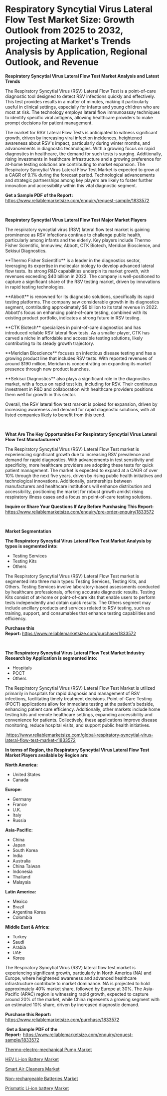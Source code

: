 <p><h1>Respiratory Syncytial Virus Lateral Flow Test Market Size: Growth Outlook from 2025 to 2032, projecting at Market's Trends Analysis by Application, Regional Outlook, and Revenue</h1></p><p><strong>Respiratory Syncytial Virus Lateral Flow Test Market Analysis and Latest Trends</strong></p>
<p><p>The Respiratory Syncytial Virus (RSV) Lateral Flow Test is a point-of-care diagnostic tool designed to detect RSV infections quickly and effectively. This test provides results in a matter of minutes, making it particularly useful in clinical settings, especially for infants and young children who are most at risk. The technology employs lateral flow immunoassay techniques to identify specific viral antigens, allowing healthcare providers to make prompt decisions for patient management.</p><p>The market for RSV Lateral Flow Tests is anticipated to witness significant growth, driven by increasing viral infection incidences, heightened awareness about RSV's impact, particularly during winter months, and advancements in diagnostic technologies. With a growing focus on rapid diagnostics in healthcare, the demand for such tests is surging. Additionally, rising investments in healthcare infrastructure and a growing preference for at-home testing solutions are contributing to market expansion. The Respiratory Syncytial Virus Lateral Flow Test Market is expected to grow at a CAGR of 9.1% during the forecast period. Technological advancements and strategic partnerships among key players are likely to foster further innovation and accessibility within this vital diagnostic segment.</p></p>
<p><strong>Get a Sample PDF of the Report:&nbsp;</strong> <a href="https://www.reliablemarketsize.com/enquiry/request-sample/1833572?utm_campaign=1879&utm_medium=2&utm_source=Github&utm_content=ia&utm_term=26032025&utm_id=respiratory-syncytial-virus-lateral-flow-test">https://www.reliablemarketsize.com/enquiry/request-sample/1833572</a></p>
<p>&nbsp;</p>
<p><strong>Respiratory Syncytial Virus Lateral Flow Test Major Market Players</strong></p>
<p><p>The respiratory syncytial virus (RSV) lateral flow test market is gaining prominence as RSV infections continue to challenge public health, particularly among infants and the elderly. Key players include Thermo Fisher Scientific, Immuview, Abbott, CTK Biotech, Meridian Bioscience, and Sekisui Diagnostics.</p><p>**Thermo Fisher Scientific** is a leader in the diagnostics sector, leveraging its expertise in molecular biology to develop advanced lateral flow tests. Its strong R&D capabilities underpin its market growth, with revenues exceeding $40 billion in 2022. The company is well-positioned to capture a significant share of the RSV testing market, driven by innovations in rapid testing technologies.</p><p>**Abbott** is renowned for its diagnostic solutions, specifically its rapid testing platforms. The company saw considerable growth in its diagnostics segment, contributing approximately $9 billion to its total revenue in 2022. Abbott's focus on enhancing point-of-care testing, combined with its existing product portfolio, indicates a strong future in RSV testing.</p><p>**CTK Biotech** specializes in point-of-care diagnostics and has introduced reliable RSV lateral flow tests. As a smaller player, CTK has carved a niche in affordable and accessible testing solutions, likely contributing to its steady growth trajectory.</p><p>**Meridian Bioscience** focuses on infectious disease testing and has a growing product line that includes RSV tests. With reported revenues of around $190 million, Meridian is concentrating on expanding its market presence through new product launches.</p><p>**Sekisui Diagnostics** also plays a significant role in the diagnostics market, with a focus on rapid test kits, including for RSV. Their continuous investment in R&D and collaboration with healthcare providers positions them well for growth in this sector.</p><p>Overall, the RSV lateral flow test market is poised for expansion, driven by increasing awareness and demand for rapid diagnostic solutions, with all listed companies likely to benefit from this trend.</p></p>
<p>&nbsp;</p>
<p><strong>What Are The Key Opportunities For Respiratory Syncytial Virus Lateral Flow Test Manufacturers?</strong></p>
<p><p>The Respiratory Syncytial Virus (RSV) Lateral Flow Test market is experiencing significant growth due to increasing RSV prevalence and demand for rapid diagnostics. With advancements in test sensitivity and specificity, more healthcare providers are adopting these tests for quick patient management. The market is expected to expand at a CAGR of over 10% through the next five years, driven by rising public health initiatives and technological innovations. Additionally, partnerships between manufacturers and healthcare institutions will enhance distribution and accessibility, positioning the market for robust growth amidst rising respiratory illness cases and a focus on point-of-care testing solutions.</p></p>
<p><strong>Inquire or Share Your Questions If Any Before Purchasing This Report:</strong> <a href="https://www.reliablemarketsize.com/enquiry/pre-order-enquiry/1833572?utm_campaign=1879&utm_medium=2&utm_source=Github&utm_content=ia&utm_term=26032025&utm_id=respiratory-syncytial-virus-lateral-flow-test">https://www.reliablemarketsize.com/enquiry/pre-order-enquiry/1833572</a></p>
<p>&nbsp;</p>
<p><strong>Market Segmentation</strong></p>
<p><strong>The Respiratory Syncytial Virus Lateral Flow Test Market Analysis by types is segmented into:</strong></p>
<p><ul><li>Testing Services</li><li>Testing Kits</li><li>Others</li></ul></p>
<p><p>The Respiratory Syncytial Virus (RSV) Lateral Flow Test market is segmented into three main types: Testing Services, Testing Kits, and Others. Testing Services involve laboratory-based assessments conducted by healthcare professionals, offering accurate diagnostic results. Testing Kits consist of at-home or point-of-care kits that enable users to perform tests independently and obtain quick results. The Others segment may include ancillary products and services related to RSV testing, such as training, support, and consumables that enhance testing capabilities and efficiency.</p></p>
<p><strong>Purchase this Report:&nbsp;</strong><a href="https://www.reliablemarketsize.com/purchase/1833572?utm_campaign=1879&utm_medium=2&utm_source=Github&utm_content=ia&utm_term=26032025&utm_id=respiratory-syncytial-virus-lateral-flow-test">https://www.reliablemarketsize.com/purchase/1833572</a></p>
<p>&nbsp;</p>
<p><strong>The Respiratory Syncytial Virus Lateral Flow Test Market Industry Research by Application is segmented into:</strong></p>
<p><ul><li>Hospitals</li><li>POCT</li><li>Others</li></ul></p>
<p><p>The Respiratory Syncytial Virus (RSV) Lateral Flow Test Market is utilized primarily in hospitals for rapid diagnosis and management of RSV infections, facilitating timely treatment decisions. Point-of-Care Testing (POCT) applications allow for immediate testing at the patient's bedside, enhancing patient care efficiency. Additionally, other markets include home testing kits and remote healthcare settings, expanding accessibility and convenience for patients. Collectively, these applications improve disease monitoring, reduce hospital visits, and support public health initiatives.</p></p>
<p><a href="https://www.reliablemarketsize.com/global-respiratory-syncytial-virus-lateral-flow-test-market-r1833572?utm_campaign=1879&utm_medium=2&utm_source=Github&utm_content=ia&utm_term=26032025&utm_id=respiratory-syncytial-virus-lateral-flow-test">&nbsp;https://www.reliablemarketsize.com/global-respiratory-syncytial-virus-lateral-flow-test-market-r1833572</a></p>
<p><strong>In terms of Region, the Respiratory Syncytial Virus Lateral Flow Test Market Players available by Region are:</strong></p>
<p>
    <p> <strong> North America: </strong>
        <ul>
            <li>United States</li>
            <li>Canada</li>
        </ul>
        </p> 
    <p> <strong> Europe: </strong>
        <ul>
            <li>Germany</li>
            <li>France</li>
            <li>U.K.</li>
            <li>Italy</li>
            <li>Russia</li>
        </ul>
        </p> 
    <p> <strong> Asia-Pacific: </strong>
        <ul>
            <li>China</li>
            <li>Japan</li>
            <li>South Korea</li>
            <li>India</li>
            <li>Australia</li>
            <li>China Taiwan</li>
            <li>Indonesia</li>
            <li>Thailand</li>
            <li>Malaysia</li>
        </ul>
        </p> 
    <p> <strong> Latin America: </strong>
        <ul>
            <li>Mexico</li>
            <li>Brazil</li>
            <li>Argentina Korea</li>
            <li>Colombia</li>
        </ul>
        </p> 
    <p> <strong> Middle East & Africa: </strong>
        <ul>
            <li>Turkey</li>
            <li>Saudi</li>
            <li>Arabia</li>
            <li>UAE</li>
            <li>Korea</li>
        </ul>
    </p>
    </p>
<p><p>The Respiratory Syncytial Virus (RSV) lateral flow test market is experiencing significant growth, particularly in North America (NA) and Europe, where heightened awareness and advanced healthcare infrastructure contribute to market dominance. NA is projected to hold approximately 40% market share, followed by Europe at 30%. The Asia-Pacific (APAC) region is witnessing rapid growth, expected to capture around 20% of the market, while China represents a growing segment with an estimated 10% share, driven by increased diagnostic demand.</p></p>
<p><strong>Purchase this Report: </strong><a href="https://www.reliablemarketsize.com/purchase/1833572?utm_campaign=1879&utm_medium=2&utm_source=Github&utm_content=ia&utm_term=26032025&utm_id=respiratory-syncytial-virus-lateral-flow-test">https://www.reliablemarketsize.com/purchase/1833572</a></p>
<p>&nbsp;<strong>Get a Sample PDF of the Report:&nbsp;&nbsp;</strong><a href="https://www.reliablemarketsize.com/enquiry/request-sample/1833572?utm_campaign=1879&utm_medium=2&utm_source=Github&utm_content=ia&utm_term=26032025&utm_id=respiratory-syncytial-virus-lateral-flow-test">https://www.reliablemarketsize.com/enquiry/request-sample/1833572</a></p>
<p><strong></strong></p>
<p><p><a href="https://github.com/cagleplittrw/Market-Research-Report-List-1/blob/main/thermo-electro-mechanical-pump-market.md?utm_campaign=1879&utm_medium=2&utm_source=Github&utm_content=ia&utm_term=26032025&utm_id=respiratory-syncytial-virus-lateral-flow-test">Thermo-electro-mechanical Pump Market</a></p><p><a href="https://github.com/dichkotuanny/Market-Research-Report-List-1/blob/main/hev-li-ion-battery-market.md?utm_campaign=1879&utm_medium=2&utm_source=Github&utm_content=ia&utm_term=26032025&utm_id=respiratory-syncytial-virus-lateral-flow-test">HEV Li-ion Battery Market</a></p><p><a href="https://github.com/dahcheeviola/Market-Research-Report-List-1/blob/main/smart-air-cleaners-market.md?utm_campaign=1879&utm_medium=2&utm_source=Github&utm_content=ia&utm_term=26032025&utm_id=respiratory-syncytial-virus-lateral-flow-test">Smart Air Cleaners Market</a></p><p><a href="https://github.com/marrahcerpas05/Market-Research-Report-List-1/blob/main/non-rechargeable-batteries-market.md?utm_campaign=1879&utm_medium=2&utm_source=Github&utm_content=ia&utm_term=26032025&utm_id=respiratory-syncytial-virus-lateral-flow-test">Non-rechargeable Batteries Market</a></p><p><a href="https://github.com/rojannovarwd/Market-Research-Report-List-1/blob/main/prismatic-li-ion-battery-market.md?utm_campaign=1879&utm_medium=2&utm_source=Github&utm_content=ia&utm_term=26032025&utm_id=respiratory-syncytial-virus-lateral-flow-test">Prismatic Li-ion battery Market</a></p></p>